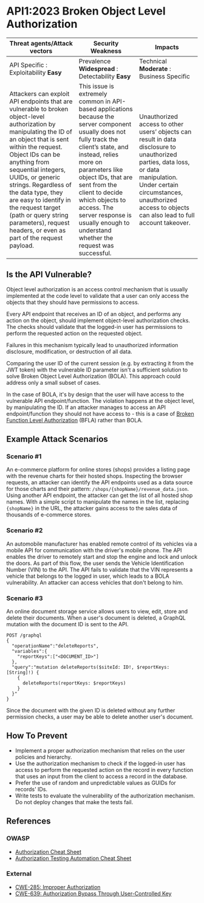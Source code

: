 # API1:2023 Broken Object Level Authorization

| Threat agents/Attack vectors                                                                                                                                                                                                                                                                                                                                                                                               | Security Weakness                                                                                                                                                                                                                                                                                                                                       | Impacts                                                                                                                                                                                                                                 |
| -------------------------------------------------------------------------------------------------------------------------------------------------------------------------------------------------------------------------------------------------------------------------------------------------------------------------------------------------------------------------------------------------------------------------- | ------------------------------------------------------------------------------------------------------------------------------------------------------------------------------------------------------------------------------------------------------------------------------------------------------------------------------------------------------- | --------------------------------------------------------------------------------------------------------------------------------------------------------------------------------------------------------------------------------------- |
| API Specific : Exploitability **Easy**                                                                                                                                                                                                                                                                                                                                                                                     | Prevalence **Widespread** : Detectability **Easy**                                                                                                                                                                                                                                                                                                      | Technical **Moderate** : Business Specific                                                                                                                                                                                              |
| Attackers can exploit API endpoints that are vulnerable to broken object-level authorization by manipulating the ID of an object that is sent within the request. Object IDs can be anything from sequential integers, UUIDs, or generic strings. Regardless of the data type, they are easy to identify in the request target (path or query string parameters), request headers, or even as part of the request payload. | This issue is extremely common in API-based applications because the server component usually does not fully track the client’s state, and instead, relies more on parameters like object IDs, that are sent from the client to decide which objects to access. The server response is usually enough to understand whether the request was successful. | Unauthorized access to other users’ objects can result in data disclosure to unauthorized parties, data loss, or data manipulation. Under certain circumstances, unauthorized access to objects can also lead to full account takeover. |

## Is the API Vulnerable?

Object level authorization is an access control mechanism that is usually
implemented at the code level to validate that a user can only access the
objects that they should have permissions to access.

Every API endpoint that receives an ID of an object, and performs any action
on the object, should implement object-level authorization checks. The checks
should validate that the logged-in user has permissions to perform the
requested action on the requested object.

Failures in this mechanism typically lead to unauthorized information
disclosure, modification, or destruction of all data.

Comparing the user ID of the current session (e.g. by extracting it from the
JWT token) with the vulnerable ID parameter isn't a sufficient solution to
solve Broken Object Level Authorization (BOLA). This approach could address
only a small subset of cases.

In the case of BOLA, it's by design that the user will have access to the
vulnerable API endpoint/function. The violation happens at the object level,
by manipulating the ID. If an attacker manages to access an API
endpoint/function they should not have access to - this is a case of [Broken
Function Level Authorization][5] (BFLA) rather than BOLA.

## Example Attack Scenarios

### Scenario #1

An e-commerce platform for online stores (shops) provides a listing page with
the revenue charts for their hosted shops. Inspecting the browser requests, an
attacker can identify the API endpoints used as a data source for those charts
and their pattern: `/shops/{shopName}/revenue_data.json`. Using another API
endpoint, the attacker can get the list of all hosted shop names. With a
simple script to manipulate the names in the list, replacing `{shopName}` in
the URL, the attacker gains access to the sales data of thousands of e-commerce
stores.

### Scenario #2

An automobile manufacturer has enabled remote control of its vehicles via a
mobile API for communication with the driver's mobile phone. The API enables
the driver to remotely start and stop the engine and lock and unlock the doors.
As part of this flow, the user sends the Vehicle Identification Number (VIN) to
the API.
The API fails to validate that the VIN represents a vehicle that belongs to the
logged in user, which leads to a BOLA vulnerability. An attacker can access
vehicles that don't belong to him.

### Scenario #3

An online document storage service allows users to view, edit, store and delete
their documents. When a user's document is deleted, a GraphQL mutation with the
document ID is sent to the API.

```
POST /graphql
{
  "operationName":"deleteReports",
  "variables":{
    "reportKeys":["<DOCUMENT_ID>"]
  },
  "query":"mutation deleteReports($siteId: ID!, $reportKeys: [String]!) {
    {
      deleteReports(reportKeys: $reportKeys)
    }
  }"
}
```

Since the document with the given ID is deleted without any further permission
checks, a user may be able to delete another user's document.

## How To Prevent

- Implement a proper authorization mechanism that relies on the user policies
  and hierarchy.
- Use the authorization mechanism to check if the logged-in user has access to
  perform the requested action on the record in every function that uses an
  input from the client to access a record in the database.
- Prefer the use of random and unpredictable values as GUIDs for records' IDs.
- Write tests to evaluate the vulnerability of the authorization mechanism. Do
  not deploy changes that make the tests fail.

## References

### OWASP

- [Authorization Cheat Sheet][1]
- [Authorization Testing Automation Cheat Sheet][2]

### External

- [CWE-285: Improper Authorization][3]
- [CWE-639: Authorization Bypass Through User-Controlled Key][4]

[1]: https://cheatsheetseries.owasp.org/cheatsheets/Authorization_Cheat_Sheet.html
[2]: https://cheatsheetseries.owasp.org/cheatsheets/Authorization_Testing_Automation_Cheat_Sheet.html
[3]: https://cwe.mitre.org/data/definitions/285.html
[4]: https://cwe.mitre.org/data/definitions/639.html
[5]: ./0xa5-broken-function-level-authorization.md
